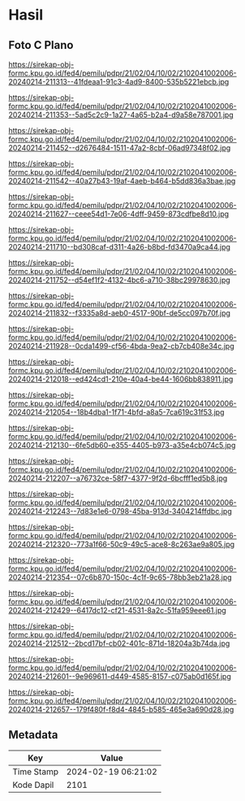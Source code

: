 # Hasil

## Foto C Plano

https://sirekap-obj-formc.kpu.go.id/fed4/pemilu/pdpr/21/02/04/10/02/2102041002006-20240214-211313--41fdeaa1-91c3-4ad9-8400-535b5221ebcb.jpg

https://sirekap-obj-formc.kpu.go.id/fed4/pemilu/pdpr/21/02/04/10/02/2102041002006-20240214-211353--5ad5c2c9-1a27-4a65-b2a4-d9a58e787001.jpg

https://sirekap-obj-formc.kpu.go.id/fed4/pemilu/pdpr/21/02/04/10/02/2102041002006-20240214-211452--d2676484-1511-47a2-8cbf-06ad97348f02.jpg

https://sirekap-obj-formc.kpu.go.id/fed4/pemilu/pdpr/21/02/04/10/02/2102041002006-20240214-211542--40a27b43-19af-4aeb-b464-b5dd836a3bae.jpg

https://sirekap-obj-formc.kpu.go.id/fed4/pemilu/pdpr/21/02/04/10/02/2102041002006-20240214-211627--ceee54d1-7e06-4dff-9459-873cdfbe8d10.jpg

https://sirekap-obj-formc.kpu.go.id/fed4/pemilu/pdpr/21/02/04/10/02/2102041002006-20240214-211710--bd308caf-d311-4a26-b8bd-fd3470a9ca44.jpg

https://sirekap-obj-formc.kpu.go.id/fed4/pemilu/pdpr/21/02/04/10/02/2102041002006-20240214-211752--d54ef1f2-4132-4bc6-a710-38bc29978630.jpg

https://sirekap-obj-formc.kpu.go.id/fed4/pemilu/pdpr/21/02/04/10/02/2102041002006-20240214-211832--f3335a8d-aeb0-4517-90bf-de5cc097b70f.jpg

https://sirekap-obj-formc.kpu.go.id/fed4/pemilu/pdpr/21/02/04/10/02/2102041002006-20240214-211928--0cda1499-cf56-4bda-9ea2-cb7cb408e34c.jpg

https://sirekap-obj-formc.kpu.go.id/fed4/pemilu/pdpr/21/02/04/10/02/2102041002006-20240214-212018--ed424cd1-210e-40a4-be44-1606bb838911.jpg

https://sirekap-obj-formc.kpu.go.id/fed4/pemilu/pdpr/21/02/04/10/02/2102041002006-20240214-212054--18b4dba1-1f71-4bfd-a8a5-7ca619c31f53.jpg

https://sirekap-obj-formc.kpu.go.id/fed4/pemilu/pdpr/21/02/04/10/02/2102041002006-20240214-212130--6fe5db60-e355-4405-b973-a35e4cb074c5.jpg

https://sirekap-obj-formc.kpu.go.id/fed4/pemilu/pdpr/21/02/04/10/02/2102041002006-20240214-212207--a76732ce-58f7-4377-9f2d-6bcfff1ed5b8.jpg

https://sirekap-obj-formc.kpu.go.id/fed4/pemilu/pdpr/21/02/04/10/02/2102041002006-20240214-212243--7d83e1e6-0798-45ba-913d-3404214ffdbc.jpg

https://sirekap-obj-formc.kpu.go.id/fed4/pemilu/pdpr/21/02/04/10/02/2102041002006-20240214-212320--773a1f66-50c9-49c5-ace8-8c263ae9a805.jpg

https://sirekap-obj-formc.kpu.go.id/fed4/pemilu/pdpr/21/02/04/10/02/2102041002006-20240214-212354--07c6b870-150c-4c1f-9c65-78bb3eb21a28.jpg

https://sirekap-obj-formc.kpu.go.id/fed4/pemilu/pdpr/21/02/04/10/02/2102041002006-20240214-212429--6417dc12-cf21-4531-8a2c-51fa959eee61.jpg

https://sirekap-obj-formc.kpu.go.id/fed4/pemilu/pdpr/21/02/04/10/02/2102041002006-20240214-212512--2bcd17bf-cb02-401c-871d-18204a3b74da.jpg

https://sirekap-obj-formc.kpu.go.id/fed4/pemilu/pdpr/21/02/04/10/02/2102041002006-20240214-212601--9e969611-d449-4585-8157-c075ab0d165f.jpg

https://sirekap-obj-formc.kpu.go.id/fed4/pemilu/pdpr/21/02/04/10/02/2102041002006-20240214-212657--179f480f-f8d4-4845-b585-465e3a690d28.jpg


## Metadata

| Key        | Value               |
| ---------- | ------------------- |
| Time Stamp | 2024-02-19 06:21:02 |
| Kode Dapil | 2101                |




